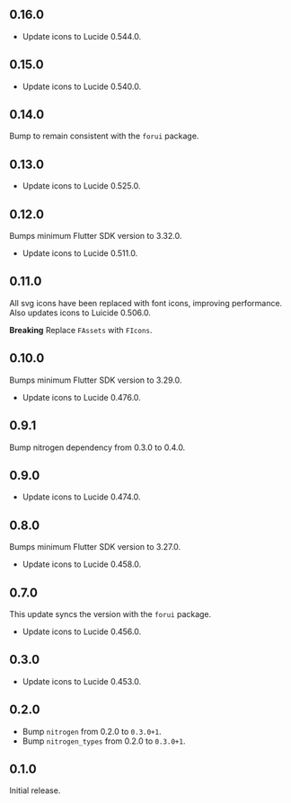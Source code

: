 ## 0.16.0
* Update icons to Lucide 0.544.0.


## 0.15.0
* Update icons to Lucide 0.540.0.


## 0.14.0

Bump to remain consistent with the `forui` package.


## 0.13.0

* Update icons to Lucide 0.525.0.


## 0.12.0

Bumps minimum Flutter SDK version to 3.32.0.

* Update icons to Lucide 0.511.0.


## 0.11.0

All svg icons have been replaced with font icons, improving performance. Also updates icons to Luicide 0.506.0.

**Breaking** Replace `FAssets` with `FIcons`.


## 0.10.0

Bumps minimum Flutter SDK version to 3.29.0.

* Update icons to Lucide 0.476.0.

## 0.9.1

Bump nitrogen dependency from 0.3.0 to 0.4.0.


## 0.9.0

* Update icons to Lucide 0.474.0.

## 0.8.0

Bumps minimum Flutter SDK version to 3.27.0.

* Update icons to Lucide 0.458.0.

## 0.7.0

This update syncs the version with the `forui` package.

* Update icons to Lucide 0.456.0.

## 0.3.0

* Update icons to Lucide 0.453.0.

## 0.2.0

* Bump `nitrogen` from 0.2.0 to `0.3.0+1`.
* Bump `nitrogen_types` from 0.2.0 to `0.3.0+1`.

## 0.1.0

Initial release.
